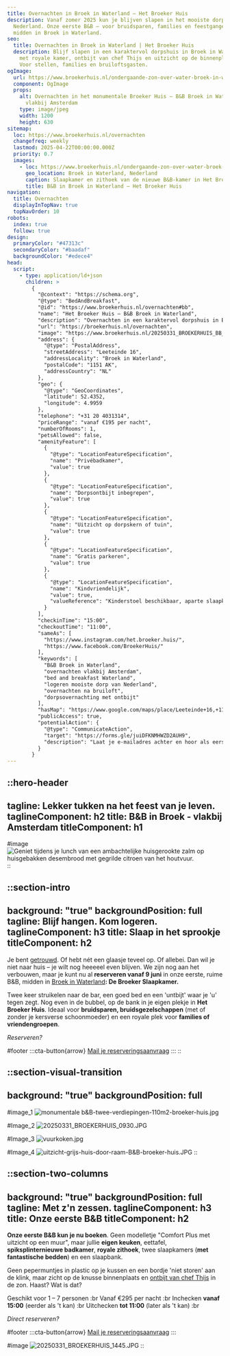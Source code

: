 ```yaml
---
title: Overnachten in Broek in Waterland – Het Broeker Huis
description: Vanaf zomer 2025 kun je blijven slapen in het mooiste dorp van
  Nederland. Onze eerste B&B – voor bruidsparen, families en feestgangers –
  midden in Broek in Waterland.
seo:
  title: Overnachten in Broek in Waterland | Het Broeker Huis
  description: Blijf slapen in een karaktervol dorpshuis in Broek in Waterland –
    met royale kamer, ontbijt van chef Thijs en uitzicht op de binnenplaats.
    Voor stellen, families en bruiloftsgasten.
ogImage:
  url: https://www.broekerhuis.nl/ondergaande-zon-over-water-broek-in-waterland.jpg
  component: OgImage
  props:
    alt: Overnachten in het monumentale Broeker Huis – B&B Broek in Waterland
      vlakbij Amsterdam
    type: image/jpeg
    width: 1200
    height: 630
sitemap:
  loc: https://www.broekerhuis.nl/overnachten
  changefreq: weekly
  lastmod: 2025-04-22T00:00:00.000Z
  priority: 0.7
  images:
    - loc: https://www.broekerhuis.nl/ondergaande-zon-over-water-broek-in-waterland.jpg
      geo_location: Broek in Waterland, Nederland
      caption: Slaapkamer en zithoek van de nieuwe B&B-kamer in Het Broeker Huis
      title: B&B in Broek in Waterland – Het Broeker Huis
navigation:
  title: Overnachten
  displayInTopNav: true
  topNavOrder: 10
robots:
  index: true
  follow: true
design:
  primaryColor: "#47313c"
  secondaryColor: "#baadaf"
  backgroundColor: "#edece4"
head:
  script:
    - type: application/ld+json
      children: >
        {
          "@context": "https://schema.org",
          "@type": "BedAndBreakfast",
          "@id": "https://www.broekerhuis.nl/overnachten#bb",
          "name": "Het Broeker Huis – B&B Broek in Waterland",
          "description": "Overnachten in een karaktervol dorpshuis in Broek in Waterland – op 15 minuten van Amsterdam. Voor stellen, families en bruiloftsgasten die willen blijven plakken.",
          "url": "https://broekerhuis.nl/overnachten",
          "image": "https://www.broekerhuis.nl/20250331_BROEKERHUIS_BB_110.JPG",
          "address": {
            "@type": "PostalAddress",
            "streetAddress": "Leeteinde 16",
            "addressLocality": "Broek in Waterland",
            "postalCode": "1151 AK",
            "addressCountry": "NL"
          },
          "geo": {
            "@type": "GeoCoordinates",
            "latitude": 52.4352,
            "longitude": 4.9959
          },
          "telephone": "+31 20 4031314",
          "priceRange": "vanaf €195 per nacht",
          "numberOfRooms": 1,
          "petsAllowed": false,
          "amenityFeature": [
            {
              "@type": "LocationFeatureSpecification",
              "name": "Privébadkamer",
              "value": true
            },
            {
              "@type": "LocationFeatureSpecification",
              "name": "Dorpsontbijt inbegrepen",
              "value": true
            },
            {
              "@type": "LocationFeatureSpecification",
              "name": "Uitzicht op dorpskern of tuin",
              "value": true
            },
            {
              "@type": "LocationFeatureSpecification",
              "name": "Gratis parkeren",
              "value": true
            },
            {
              "@type": "LocationFeatureSpecification",
              "name": "Kindvriendelijk",
              "value": true,
              "valueReference": "Kinderstoel beschikbaar, aparte slaapkamer"
            }
          ],
          "checkinTime": "15:00",
          "checkoutTime": "11:00",
          "sameAs": [
            "https://www.instagram.com/het.broeker.huis/",
            "https://www.facebook.com/BroekerHuis/"
          ],
          "keywords": [
            "B&B Broek in Waterland",
            "overnachten vlakbij Amsterdam",
            "bed and breakfast Waterland",
            "logeren mooiste dorp van Nederland",
            "overnachten na bruiloft",
            "dorpsovernachting met ontbijt"
          ],
          "hasMap": "https://www.google.com/maps/place/Leeteinde+16,+1151+AK+Broek+in+Waterland",
          "publicAccess": true,
          "potentialAction": {
            "@type": "CommunicateAction",
            "target": "https://forms.gle/juiDFKNMHWZD2AUH9",
            "description": "Laat je e-mailadres achter en hoor als eerste wanneer je kunt boeken."
          }
        }
---
```


::hero-header
---
tagline: Lekker tukken na het feest van je leven.
taglineComponent: h2
title: B&B in Broek - vlakbij Amsterdam
titleComponent: h1
---
#image
![Geniet tijdens je lunch van een ambachtelijke huisgerookte zalm op huisgebakken desembrood met gegrilde citroen van het houtvuur.](/ondergaande-zon-over-water-broek-in-waterland.jpg)
::

::section-intro
---
background: "true"
backgroundPosition: full
tagline: Blijf hangen. Kom logeren.
taglineComponent: h3
title: Slaap in het sprookje
titleComponent: h2
---
Je bent [getrouwd](/trouwen-feesten/trouwen). Of hebt nét een glaasje teveel op. Of allebei. Dan wil je niet naar huis – je wilt nog heeeeel even blijven. We zijn nog aan het verbouwen, maar je kunt nu al **reserveren vanaf 9 juni** in onze eerste, ruime B\&B, midden in [Broek in Waterland](/broek-in-waterland/dagje-uit-vlakbij-amsterdam)**: De Broeker Slaapkamer.**

Twee keer struikelen naar de bar, een goed bed en een 'untbijt' waar je 'u' tegen zegt. Nog even in de bubbel, op de bank in je eigen plekje in **Het Broeker Huis**. Ideaal voor **bruidsparen, bruidsgezelschappen** (met of zonder je kersverse schoonmoeder) en een royale plek voor **families of vriendengroepen**.

*Reserveren?*

#footer
  :::cta-button{arrow}
  [Mail je reserveringsaanvraag](mailto\:slapen@broekerhuis.nl?subject=Reserveringsaanvraag%20Broeker%20Slaapkamer\&body=Hoi%2C%0A%0AIk%20wil%20graag%20De%20Broeker%20Slaapkamer%20reserveren%20van%20%7Bdatum%7D%20tot%20%7Bdatum%7D.%20Ik%20kom%20met%20%7Baantal%7D%20personen.%0A%0Agroetjes%2C%0A%0A%7Bnaam%7D%0A%7Btelefoonnummer%7D)
  :::
::

::section-visual-transition
---
background: "true"
backgroundPosition: full
---
#image_1
![monumentale b\&B-twee-verdiepingen-110m2-broeker-huis.jpg](/B%26B_verbouwing_broek_in_waterland.jpg)

#Image_2
![20250331\_BROEKERHUIS\_0930.JPG](/20250310_BROEKERHUIS_SCENERY_259.JPG)

#Image_3
![vuurkoken.jpg](/20250310_BROEKERHUIS_TUINZAAL_062.JPG)

#Image_4
![uitzicht-grijs-huis-door-raam-B\&B-broeker-huis.JPG](/uitzicht-grijs-huis-door-raam-broeker-huis.jpg)
::

::section-two-columns
---
background: "true"
backgroundPosition: full
tagline: Met z'n zessen.
taglineComponent: h3
title: Onze eerste B&B
titleComponent: h2
---
**Onze eerste B\&B kun je nu boeken**. Geen modelletje "Comfort Plus met uitzicht op een muur", maar jullie **eigen keuken**, eettafel, **spiksplinternieuwe badkamer**, **royale zithoek**, twee slaapkamers (**met fantastische bedden**) en een slaapbank.

Geen pepermuntjes in plastic op je kussen en een bordje 'niet storen' aan de klink, maar zicht op de knusse binnenplaats en [ontbijt van chef Thijs](/restaurant) in de zon. Haast? Wat is dat?

Geschikt voor 1 – 7 personen 
:br Vanaf €295 per nacht :br Inchecken **vanaf 15:00** (eerder als 't kan) :br Uitchecken **tot 11:00** (later als 't kan) :br

*Direct reserveren?*

#footer
  :::cta-button{arrow}
  [Mail je reserveringsaanvraag](mailto\:slapen@broekerhuis.nl?subject=Reserveringsaanvraag%20Broeker%20Slaapkamer\&body=Hoi%2C%0A%0AIk%20wil%20graag%20De%20Broeker%20Slaapkamer%20reserveren%20van%20%7Bdatum%7D%20tot%20%7Bdatum%7D.%20Ik%20kom%20met%20%7Baantal%7D%20personen.%0A%0Agroetjes%2C%0A%0A%7Bnaam%7D%0A%7Btelefoonnummer%7D)
  :::

#image
![20250331\_BROEKERHUIS\_1445.JPG](/ruime-slaapkamer-in-wording-broeker-huis.jpg)
::
